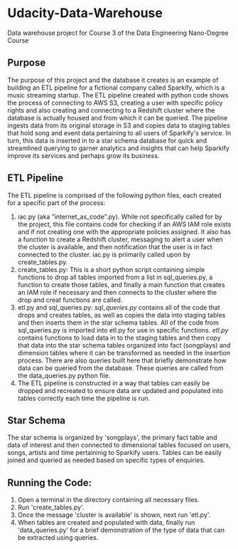 # Udacity-Data-Warehouse
Data warehouse project for Course 3 of the Data Engineering Nano-Degree Course

## Purpose
The purpose of this project and the database it creates is an example of building an ETL pipeline for a fictional company called Sparkify, which is a music streaming startup.  The ETL pipeline created with python code shows the process of connecting to AWS S3, creating a user with specific policy rights and also creating and connecting to a Redshift cluster where the database is actually housed and from which it can be queried.  The pipeline ingests data from its original storage in S3 and copies data to staging tables that hold song and event data pertaining to all users of Sparkify's service.  In turn, this data is inserted in to a star schema database for quick and streamlined querying to garner analytics and insights that can help Sparkify improve its services and perhaps grow its business.

## ETL Pipeline
The ETL pipeline is comprised of the following python files, each created for a specific part of the process:
1. iac.py (aka "internet_as_code".py).  While not specifically called for by the project, this file contains code for checking if an AWS IAM role exists and if not creating one with the appropriate policies assigned.  It also has a function to create a Redshift cluster, messaging to alert a user when the cluster is available, and then notification that the user is in fact connected to the cluster.  iac.py is priimarily called upon by create_tables.py.
2. create_tables.py: This is a short python script containing simple functions to drop all tables imported from a list in sql_queries.py, a function to create those tables, and finally a main function that creates an IAM role if necessary and then connects to the cluster where the drop and creat functions are called.
3. etl.py and sql_queries.py: *sql_queries.py* contains all of the code that drops and creates tables, as well as copies the data into staging tables and then inserts them in the star schema tables.  All of the code from sql_queries.py is imported into etl.py for use in specific functions.  *etl.py* contains functions to load data in to the staging tables and then copy that data into the star schema tables organized into fact (songplays) and dimension tables where it can be transformed as needed in the insertion process.  There are also queries built here that briefly demonstrate how data can be queried from the database.  These queries are called from the data_queries.py python file.
4. The ETL pipeline is constructed in a way that tables can easily be dropped and recreated to ensure data are updated and populated into tables correctly each time the pipeline is run.

## Star Schema
The star schema is organized by 'songplays', the primary fact table and data of interest and then connected to dimensional tables focused on users, songs, artists and time pertaininig to Sparkify users.  Tables can be easily joined and queried as needed based on specific types of enquiries.

## Running the Code:
1. Open a terminal in the directory containing all necessary files.
2. Run 'create_tables.py'.
3. Once the message 'cluster is available' is shown, next run 'etl.py'.
4. When tables are created and populated with data, finally run 'data_queries.py' for a brief demonstration of the type of data that can be extracted using queries.
